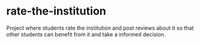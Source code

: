 # rate-the-institution
Project where students rate the institution and post reviews about it so that other students can benefit from it and take a informed decision.
